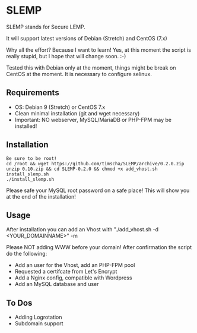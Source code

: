 # SLEMP

SLEMP stands for Secure LEMP.

It will support latest versions of Debian (Stretch) and CentOS (7.x)

Why all the effort? Because I want to learn! Yes, at this moment the script is really stupid, but I hope that will change soon. :-)

Tested this with Debian only at the moment, things might be break on CentOS at the moment. It is necessary to configure selinux.

## Requirements

- OS: Debian 9 (Stretch) or CentOS 7.x
- Clean minimal installation (git and wget necessary)
- Important: NO webserver, MySQL/MariaDB or PHP-FPM may be installed!

## Installation

```
Be sure to be root!
cd /root && wget https://github.com/timscha/SLEMP/archive/0.2.0.zip
unzip 0.10.zip && cd SLEMP-0.2.0 && chmod +x add_vhost.sh install_slemp.sh
./install_slemp.sh
```

Please safe your MySQL root password on a safe place! This will show you at the end of the installation!

## Usage

After installation you can add an Vhost with
"./add_vhost.sh -d <YOUR_DOMAINNAME>" -m <Your MySQL-Root_Password>

Please NOT adding WWW before your domain! After confirmation the script do the following:

- Add an user for the Vhost, add an PHP-FPM pool
- Requested a certifcate from Let's Encrypt
- Add a Nginx config, compatible with Wordpress
- Add an MySQL database and user

## To Dos

- Adding Logrotation
- Subdomain support
